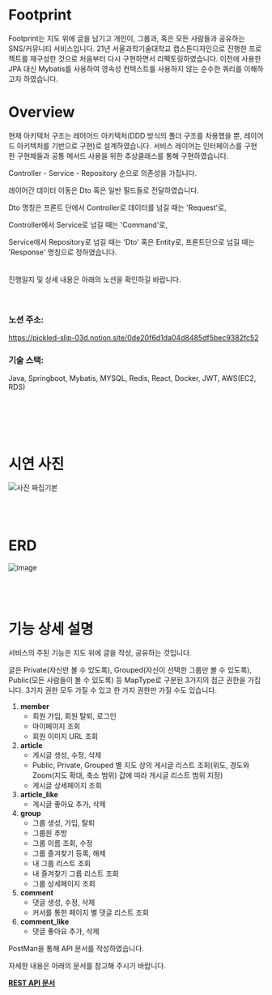 # Footprint
Footprint는 지도 위에 글을 남기고 개인이, 그룹과, 혹은 모든 사람들과 공유하는 SNS/커뮤니티 서비스입니다. 21년 서울과학기술대학교 캡스톤디자인으로 진행한 프로젝트를 재구성한 것으로 처음부터 다시 구현하면서 리펙토링하였습니다.  이전에 사용한 JPA 대신 Mybatis를 사용하여 영속성 컨텍스트를 사용하지 않는 순수한 쿼리를 이해하고자 하였습니다. 


# Overview
현재 아키텍처 구조는 레어어드 아키텍처(DDD 방식의 폴더 구조를 차용했을 뿐, 레이어드 아키텍처를 기반으로 구현)로 설계하였습니다.
서비스 레이어는 인터페이스를 구현한 구현체들과 공통 메서드 사용을 위한 추상클래스를 통해 구현하였습니다. 

Controller - Service - Repository 순으로 의존성을 가집니다.

레이어간 데이터 이동은 Dto 혹은 일반 필드들로 전달하였습니다.

Dto 명칭은 프론트 단에서 Controller로 데이터를 넘길 때는 'Request'로,

Controller에서 Service로 넘길 때는 'Command'로,

Service에서 Repository로 넘길 때는 'Dto' 혹은 Entity로,
프론트단으로 넘길 때는 'Response' 명칭으로 정하였습니다.
<br>
<br>
<br>
진행일지 및 상세 내용은 아래의 노션을 확인하길 바랍니다.
<br><br><br>

### 노션 주소: 
https://pickled-slip-03d.notion.site/0de20f6d1da04d8485df5bec9382fc52

### 기술 스택:
Java, Springboot, Mybatis, MYSQL, Redis, React, Docker, JWT, AWS(EC2, RDS)

<br><br>
<br><br>
# 시연 사진
![사진 짜집기본](https://github.com/khdscor/footprint/assets/45135492/e3a89c46-699d-4017-b605-ed7c3b0e4018)


<br><br>
# ERD
![image](https://github.com/khdscor/footprint/assets/45135492/539a3179-18a5-4a38-87ce-ea2d149f4c56)
<br><br>
<br><br>
# 기능 상세 설명 
서비스의 주된 기능은 지도 위에 글을 작성, 공유하는 것입니다.

글은 Private(자신만 볼 수 있도록), Grouped(자신이 선택한 그룹만 볼 수 있도록), Public(모든 사람들이 볼 수 있도록) 등 MapType로 구분된 3가지의 접근 권한을 가집니다. 3가지 권한 모두 가질 수 있고 한 가지 권한만 가질 수도 있습니다.

1. **member**
    - 회원 가입, 회원 탈퇴, 로그인
    - 마이페이지 조회
    - 회원 이미지 URL 조회
2. **article**
    - 게시글 생성, 수정, 삭제
    - Public, Private, Grouped 별 지도 상의 게시글 리스트 조회(위도, 경도와 Zoom(지도 확대, 축소 범위) 값에 따라 게시글 리스트 범위 지정)
    - 게시글 상세페이지 조회
3. **article_like**
    - 게시글 좋아요 추가, 삭제
4. **group**
    - 그룹 생성, 가입, 탈퇴
    - 그룹원 추방
    - 그룹 이름 조회, 수정
    - 그룹 즐겨찾기 등록, 해제
    - 내 그룹 리스트 조회
    - 내 즐겨찾기 그룹 리스트 조회
    - 그룹 상세페이지 조회
5. **comment**
    - 댓글 생성, 수정, 삭제
    - 커서를 통한 페이지 별 댓글 리스트 조회
6. **comment_like**
    - 댓글 좋아요 추가, 삭제

PostMan을 통해 API 문서를 작성하였습니다. 

자세한 내용은 아래의 문서를 참고해 주시기 바랍니다.

[**REST API 문서**](https://documenter.getpostman.com/view/14960809/2s9YyzbHLC)

